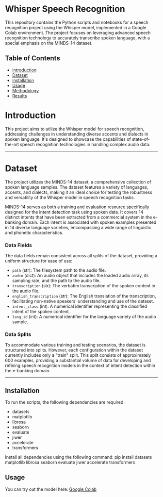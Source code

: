 # Whisper Speech Recognition

This repository contains the Python scripts and notebooks for a speech recognition project using the Whisper model, implemented in a Google Colab environment. The project focuses on leveraging advanced speech recognition technology to accurately transcribe spoken language, with a special emphasis on the MINDS-14 dataset.

## Table of Contents
- [Introduction](#introduction)
- [Dataset](#dataset)
- [Installation](#installation)
- [Usage](#usage)
- [Methodology](#methodology)
- [Results](#results)

# Introduction

This project aims to utilize the Whisper model for speech recognition, addressing challenges in understanding diverse accents and dialects in spoken language. It's designed to showcase the capabilities of state-of-the-art speech recognition technologies in handling complex audio data.

---

# Dataset

The project utilizes the MINDS-14 dataset, a comprehensive collection of spoken language samples. The dataset features a variety of languages, accents, and dialects, making it an ideal choice for testing the robustness and versatility of the Whisper model in speech recognition tasks.

MINDS-14 serves as both a training and evaluation resource specifically designed for the intent detection task using spoken data. It covers 14 distinct intents that have been extracted from a commercial system in the e-banking domain. Each intent is associated with spoken examples presented in 14 diverse language varieties, encompassing a wide range of linguistic and phonetic characteristics.

### Data Fields
The data fields remain consistent across all splits of the dataset, providing a uniform structure for ease of use:

- `path` (str): The filesystem path to the audio file.
- `audio` (dict): An audio object that includes the loaded audio array, its sampling rate, and the path to the audio file.
- `transcription` (str): The verbatim transcription of the spoken content in the audio file.
- `english_transcription` (str): The English translation of the transcription, facilitating non-native speakers' understanding and use of the dataset.
- `intent_class` (int): A numerical identifier representing the classified intent of the spoken content.
- `lang_id` (int): A numerical identifier for the language variety of the audio sample.

### Data Splits
To accommodate various training and testing scenarios, the dataset is structured into splits. However, each configuration within the dataset currently includes only a "train" split. This split consists of approximately 600 examples, providing a substantial volume of data for developing and refining speech recognition models in the context of intent detection within the e-banking domain.

---

## Installation

To run the scripts, the following dependencies are required:
- datasets
- matplotlib
- librosa
- seaborn
- evaluate
- jiwer
- accelerate
- transformers

Install all dependencies using the following command: pip install datasets matplotlib librosa seaborn evaluate jiwer accelerate transformers

## Usage

You can try out the model here: [Google Colab](https://colab.research.google.com/drive/1GPmQMYNKdDdoFOsoSsziuE-MTGOYqrzJ#scrollTo=Lxu2nMfW2guX)



